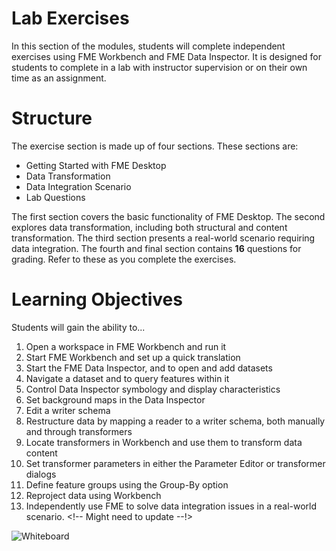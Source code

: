 # Lab Exercises

In this section of the modules, students will complete independent exercises using FME Workbench and FME Data Inspector. It is designed for students to complete in a lab with instructor supervision or on their own time as an assignment.

# Structure

The exercise section is made up of four sections. These sections are:

- Getting Started with FME Desktop
- Data Transformation
- Data Integration Scenario
- Lab Questions

The first section covers the basic functionality of FME Desktop. The second explores data transformation, including both structural and content transformation. The third section presents a real-world scenario requiring data integration. The fourth and final section contains **16** questions for grading. Refer to these as you complete the exercises.

# Learning Objectives

Students will gain the ability to...

1. Open a workspace in FME Workbench and run it
2. Start FME Workbench and set up a quick translation
3. Start the FME Data Inspector, and to open and add datasets
4. Navigate a dataset and to query features within it
5. Control Data Inspector symbology and display characteristics
6. Set background maps in the Data Inspector
7. Edit a writer schema
8. Restructure data by mapping a reader to a writer schema, both manually and through transformers
9. Locate transformers in Workbench and use them to transform data content
10. Set transformer parameters in either the Parameter Editor or transformer dialogs
11. Define feature groups using the Group-By option
12. Reproject data using Workbench
13. Independently use FME to solve data integration issues in a real-world scenario. <!-- Might need to update --!>

![Whiteboard](../CADGIS1Lecture/Images/whiteboard.svg?sanitize=true)
